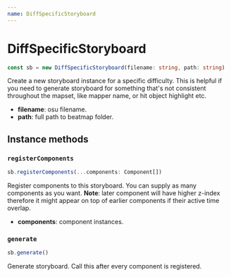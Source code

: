 ```yaml
---
name: DiffSpecificStoryboard
---
```


# DiffSpecificStoryboard

```typescript
const sb = new DiffSpecificStoryboard(filename: string, path: string)
```

Create a new storyboard instance for a specific difficulty. This is helpful if you need to generate storyboard for something that's not consistent throughout the mapset, like mapper name, or hit object highlight etc.

- **filename**: osu filename.
- **path**: full path to beatmap folder.

## Instance methods

### `registerComponents`

```typescript
sb.registerComponents(...components: Component[])
```
Register components to this storyboard. You can supply as many components as you want. **Note**: later component will have higher z-index therefore it might appear on top of earlier components if their active time overlap.

- **components**: component instances.

### `generate`
```typescript
sb.generate()
```
Generate storyboard. Call this after every component is registered.
